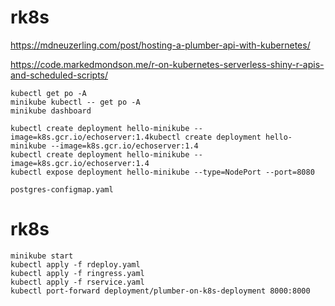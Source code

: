 # rk8s

https://mdneuzerling.com/post/hosting-a-plumber-api-with-kubernetes/

https://code.markedmondson.me/r-on-kubernetes-serverless-shiny-r-apis-and-scheduled-scripts/


```
kubectl get po -A
minikube kubectl -- get po -A
minikube dashboard
```

```
kubectl create deployment hello-minikube --image=k8s.gcr.io/echoserver:1.4kubectl create deployment hello-minikube --image=k8s.gcr.io/echoserver:1.4
kubectl create deployment hello-minikube --image=k8s.gcr.io/echoserver:1.4
kubectl expose deployment hello-minikube --type=NodePort --port=8080
```

```
postgres-configmap.yaml
```

# rk8s
```
minikube start
kubectl apply -f rdeploy.yaml
kubectl apply -f ringress.yaml
kubectl apply -f rservice.yaml
kubectl port-forward deployment/plumber-on-k8s-deployment 8000:8000
```